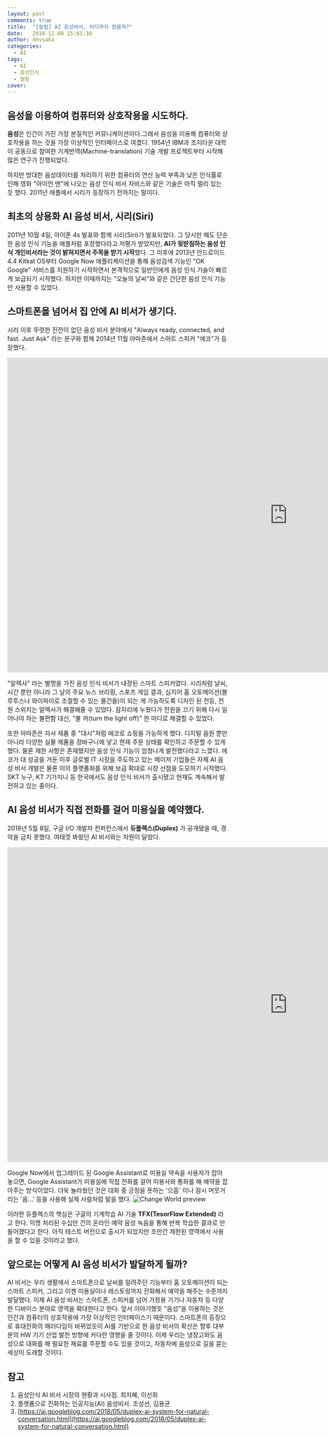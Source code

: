 ```yaml
---
layout: post
comments: true
title:  "[칼럼] AI 음성비서, 어디까지 왔을까?"
date:   2018-11-08 15:01:30
author: devsaka
categories:
  - AI
tags:
  - AI
  - 음성인식
  - 컬럼
cover:
---
```

## 음성을 이용하여 컴퓨터와 상호작용을 시도하다.
**음성**은 인간이 가진 가장 본질적인 커뮤니케이션이다.그래서 음성을 이용해 컴퓨터와 상호작용을 하는 것을 가장 이상적인 인터페이스로 여겼다. 1954년 IBM과 조지타운 대학이 공동으로 참여한 기계번역(Machine-translation) 기술 개발 프로젝트부터 시작해 많은 연구가 진행되었다.

하지만 방대한 음성데이터를 처리하기 위한 컴퓨터의 연산 능력 부족과 낮은 인식률로 인해 영화 "아이언 맨"에 나오는 음성 인식 비서 자비스와 같은 기술은 아직 멀리 있는 듯 했다. 2011년 애플에서 시리가 등장하기 전까지는 말이다.

## 최초의 상용화 AI 음성 비서, 시리(Siri)
2011년 10월 4일, 아이폰 4s 발표와 함께 시리(Siri)가 발표되었다. 그 당시만 해도 단순한 음성 인식 기능을 애플처럼 포장했다라고 저평가 받았지만, **AI가 뒷받침하는 음성 인식 개인비서라는 것이 밝혀지면서 주목을 받기 시작**했다. 그 이후에 2013년 안드로이드 4.4 Kitkat OS부터 Google Now 애플리케이션을 통해 음성검색 기능인 "OK Google" 서비스를 지원하기 시작하면서 본격적으로 일반인에게 음성 인식 기술이 빠르게 보급되기 시작했다. 하지만 이때까지는 "오늘의 날씨"와 같은 간단한 음성 인식 기능만 사용할 수 있었다.

## 스마트폰을 넘어서 집 안에 AI 비서가 생기다.
시리 이후 뚜렷한 진전이 없던 음성 비서 분야에서 "Always ready, connected, and fast. Just Ask" 라는 문구와 함께 2014년 11월 아마존에서 스마트 스피커 "에코"가 등장했다. 

<iframe width="1278" height="719" src="https://www.youtube.com/embed/FQn6aFQwBQU" frameborder="0" allow="accelerometer; autoplay; encrypted-media; gyroscope; picture-in-picture" allowfullscreen></iframe>

"알렉사" 라는 별명을 가진 음성 인식 비서가 내장된 스마트 스피커였다. 시리처럼 날씨, 시간 뿐만 아니라 그 날의 주요 뉴스 브리핑, 스포츠 게임 결과, 심지어 홈 오토메이션(블루투스나 와이파이로 조절할 수 있는 물건들)이 되는 게 가능하도록 디자인 된 전등, 전원 스위치는 알렉사가 해결해줄 수 있었다. 잠자리에 누웠다가 전원을 끄기 위해 다시 일어나야 하는 불편함 대신, "불 꺼(turn the light off)" 한 마디로 해결할 수 있었다. 

또한 아마존은 자사 제품 중 "대시"처럼 에코로 쇼핑을 가능하게 했다. 디지털 음원 뿐만 아니라 다양한 실물 제품을 장바구니에 넣고 현재 주문 상태를 확인하고 주문할 수 있게 했다. 물론 제한 사항은 존재했지만 음성 인식 기능이 엄청나게 발전했다라고 느꼈다. 에코가 대 성공을 거둔 이후 글로벌 IT 시장을 주도하고 있는 메이저 기업들은 자체 AI 음성 비서 개발은 물론 이의 플랫폼화를 위해 보급 확대로 시장 선점을 도모하기 시작했다. SKT 누구, KT 기가지니 등 한국에서도 음성 인식 비서가 출시됐고 현재도 계속해서 발전하고 있는 중이다.

## AI 음성 비서가 직접 전화를 걸어 미용실을 예약했다.
2018년 5월 8일, 구글 I/O 개발자 컨퍼런스에서 **듀플렉스(Duplex)** 가 공개됐을 때, 경악을 금치 못했다. 여태껏 봐왔던 AI 비서와는 차원이 달랐다.
<iframe width="1278" height="719" src="https://www.youtube.com/embed/bd1mEm2Fy08" frameborder="0" allow="accelerometer; autoplay; encrypted-media; gyroscope; picture-in-picture" allowfullscreen></iframe><br>

Google Now에서 업그레이드 된 Google Assistant로 미용실 약속을 사용자가 잡아놓으면, Google Assistant가 미용실에 직접 전화를 걸어 미용사와 통화를 해 예약을 잡아주는 방식이었다. 더욱 놀라웠던 것은 대화 중 긍정을 뜻하는 '으흠' 이나 잠시 머뭇거리는 '음...' 등을 사용해 실제 사람처럼 말을 했다.
![Change World preview][1]

[1]: https://1.bp.blogspot.com/-WdgRuOg6lwc/WvEZTDLYg_I/AAAAAAAACsM/QNLSl4Yid9wKij_2KNpCRiXjiyeptu9vgCLcBGAs/s640/rnn_big.png (preview)
이러한 듀플렉스의 핵심은 구글의 기계학습 AI 기술 **TFX(TesorFlow Extended)** 라고 한다. 익명 처리된 수십만 건의 온라인 예약 음성 녹음을 통해 반복 학습한 결과로 만들어졌다고 한다. 아직 테스트 버전으로 출시가 되었지만 조만간 제한된 영역에서 사용을 할 수 있을 것이라고 했다.

## 앞으로는 어떻게 AI 음성 비서가 발달하게 될까?
AI 비서는 우리 생활에서 스마트폰으로 날씨를 알려주던 기능부터 홈 오토메이션이 되는 스마트 스피커, 그리고 이젠 미용실이나 레스토랑까지 전화해서 예약을 해주는 수준까지 발달했다. 이제 AI 음성 비서는 스마트폰, 스피커를 넘어 가정용 기기나 자동차 등 다양한 디바이스 분야로 영역을 확대한다고 한다. 앞서 이야기했듯 "음성"을 이용하는 것은 인간과 컴퓨터의 상호작용에 가장 이상적인 인터페이스기 때문이다. 스마트폰의 등장으로 휴대전화의 패러다임이 바뀌었듯이 AI를 기반으로 한 음성 비서의 확산은 향후 대부분의 HW 기기 산업 발전 방향에 커다란 영향을 줄 것이다. 이제 우리는 냉장고와도 음성으로 대화를 해 필요한 재료를 주문할 수도 있을 것이고, 자동차에 음성으로 길을 묻는 세상이 도래할 것이다.

## 참고
1) 음성인식 AI 비서 시장의 현황과 시사점. 최지혜, 이선희
2) 플랫폼으로 진화하는 인공지능(AI) 음성비서. 조성선, 김용균
3) [https://ai.googleblog.com/2018/05/duplex-ai-system-for-natural-conversation.html](https://ai.googleblog.com/2018/05/duplex-ai-system-for-natural-conversation.html)